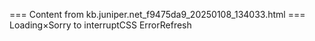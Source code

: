 === Content from kb.juniper.net_f9475da9_20250108_134033.html ===
Loading×Sorry to interruptCSS ErrorRefresh
